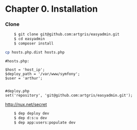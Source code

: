 Chapter 0. Installation
=======================


### Clone 
```bash
    $ git clone git@github.com:artgris/easyadmin.git
    $ cd easyadmin
    $ composer install
```

```bash
cp hosts.php.dist hosts.php
```

    #hosts.php:
    
    $host = 'host_ip';
    $deploy_path = '/var/www/symfony';
    $user = 'arthur';


    #deploy.php
    set('repository', 'git@github.com:artgris/easyadmin.git');

http://nux.net/secret

```bash
    $ dep deploy dev
    $ dep d:s:u dev
    $ dep app:users:populate dev
```